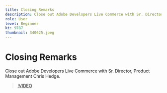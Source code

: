 ```yaml
---
title: Closing Remarks
description: Close out Adobe Developers Live Commerce with Sr. Director, Product Management Chris Hedge.
role: User
level: Beginner
kt: 9787
thumbnail: 340625.jpeg
---
```

# Closing Remarks

Close out Adobe Developers Live Commerce with Sr. Director, Product Management Chris Hedge.

>[!VIDEO](https://video.tv.adobe.com/v/340625/?quality=12&learn=on)
